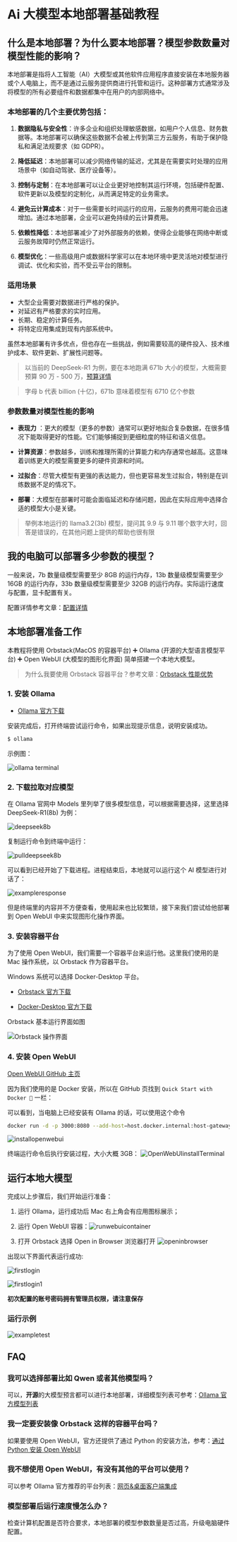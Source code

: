 # Ai 大模型本地部署基础教程

## 什么是本地部署？为什么要本地部署？模型参数数量对模型性能的影响？

本地部署是指将人工智能（AI）大模型或其他软件应用程序直接安装在本地服务器或个人电脑上，而不是通过云服务提供商进行托管和运行。这种部署方式通常涉及将模型的所有必要组件和数据都集中在用户的内部网络中。

### 本地部署的几个主要优势包括：

1. **数据隐私与安全性**：许多企业和组织处理敏感数据，如用户个人信息、财务数据等。本地部署可以确保这些数据不会被上传到第三方云服务，有助于保护隐私和满足法规要求（如 GDPR）。

2. **降低延迟**：本地部署可以减少网络传输的延迟，尤其是在需要实时处理的应用场景中（如自动驾驶、医疗设备等）。

3. **控制与定制**：在本地部署可以让企业更好地控制其运行环境，包括硬件配置、软件更新以及模型的定制化，从而满足特定的业务需求。

4. **避免云计算成本**：对于一些需要长时间运行的应用，云服务的费用可能会迅速增加。通过本地部署，企业可以避免持续的云计算费用。

5. **依赖性降低**：本地部署减少了对外部服务的依赖，使得企业能够在网络中断或云服务故障时仍然正常运行。

6. **模型优化**：一些高级用户或数据科学家可以在本地环境中更灵活地对模型进行调试、优化和实验，而不受云平台的限制。

### 适用场景

- 大型企业需要对数据进行严格的保护。
- 对延迟有严格要求的实时应用。
- 长期、稳定的计算任务。
- 将特定应用集成到现有内部系统中。

虽然本地部署有许多优点，但也存在一些挑战，例如需要较高的硬件投入、技术维护成本、软件更新、扩展性问题等。

> 以当前的 DeepSeek-R1 为例，要在本地跑满 671b 大小的模型，大概需要预算 90 万 - 500 万，[预算详情](Budget.md)

> 字母 b 代表 billion (十亿)，671b 意味着模型有 6710 亿个参数

### 参数数量对模型性能的影响

- **表现力** ：更大的模型（更多的参数）通常可以更好地拟合复杂数据，在很多情况下能取得更好的性能。它们能够捕捉到更细粒度的特征和语义信息。

- **计算资源**：参数越多，训练和推理所需的计算能力和内存通常也越高。这意味着训练更大的模型需要更多的硬件资源和时间。

- **过拟合**：尽管大模型有更强的表达能力，但也更容易发生过拟合，特别是在训练数据不足的情况下。

- **部署**：大模型在部署时可能会面临延迟和存储问题，因此在实际应用中选择合适的模型大小是关键。

> 举例本地运行的 llama3.2(3b) 模型，提问其 9.9 与 9.11 哪个数字大时，回答是错误的，在其他问题上提供的帮助也很有限

## 我的电脑可以部署多少参数的模型？

一般来说，7b 数量级模型需要至少 8GB 的运行内存，13b 数量级模型需要至少 16GB 的运行内存，33b 数量级模型需要至少 32GB 的运行内存。实际运行速度与配置，显卡配置有关。

配置详情参考文章：[配置详情](Requirments.md)

## 本地部署准备工作

本教程将使用 Orbstack(MacOS 的容器平台) ➕ Ollama (开源的大型语言模型平台) ➕ Open WebUI (大模型的图形化界面) 简单搭建一个本地大模型。

> 为什么我要使用 Orbstack 容器平台？参考文章：[Orbstack 性能优势](./FurtherReading/MacOS系统上Orbstack和Docker%20Desktop性能优势？.md)

### 1. 安装 Ollama

- [Ollama 官方下载](https://ollama.com)

安装完成后，打开终端尝试运行命令，如果出现提示信息，说明安装成功。

```bash
$ ollama
```

示例图：

![ollama terminal](./images/ollamaterminal.png)

### 2. 下载拉取对应模型

在 Ollama 官网中 Models 里列举了很多模型信息，可以根据需要选择，这里选择 DeepSeek-R1(8b) 为例：

![deepseek8b](./images/deepseek8b.png)

复制运行命令到终端中运行：

![pulldeepseek8b](./images/pulldeepseek8b.png)

可以看到已经开始了下载进程。进程结束后，本地就可以运行这个 AI 模型进行对话了：

![exampleresponse](./images/exampleresponse.png)

但是终端里的内容并不方便查看，使用起来也比较繁琐，接下来我们尝试给他部署到 Open WebUI 中来实现图形化操作界面。

### 3. 安装容器平台

为了使用 Open WebUI，我们需要一个容器平台来运行他。这里我们使用的是 Mac 操作系统，以 Orbstack 作为容器平台。

Windows 系统可以选择 Docker-Desktop 平台。

- [Orbstack 官方下载](https://orbstack.dev/download)

- [Docker-Desktop 官方下载](https://www.docker.com/products/docker-desktop)

Orbstack 基本运行界面如图

![Orbstack 操作界面](./images/orbstackgui.png)

### 4. 安装 Open WebUI

[Open WebUI GitHub 主页](https://github.com/open-webui/open-webui)

因为我们使用的是 Docker 安装，所以在 GitHub 页找到 `Quick Start with Docker 🐳` 一栏：

可以看到，当电脑上已经安装有 Ollama 的话，可以使用这个命令

```bash
docker run -d -p 3000:8080 --add-host=host.docker.internal:host-gateway -v open-webui:/app/backend/data --name open-webui --restart always ghcr.io/open-webui/open-webui:main
```

![installopenwebui](./images/installopenwebui.png)

终端运行命令后执行安装过程，大小大概 3GB：
![OpenWebUIinstallTerminal](./images/OpenWebUIinstallTerminal.png)

## 运行本地大模型

完成以上步骤后，我们开始运行准备：

1. 运行 Ollama，运行成功后 Mac 右上角会有应用图标展示；

2. 运行 Open WebUI 容器：![runwebuicontainer](./images/runwebuicontainer.png)

3. 打开 Orbstack 选择 Open in Browser 浏览器打开 ![openinbrowser](./images/openinbrowser.png)

出现以下界面代表运行成功:

![firstlogin](./images/firstlogin.png)

![firstlogin1](./images/firstlogin1.png)

**初次配置的账号密码拥有管理员权限，请注意保存**

### 运行示例

![exampletest](./images/exampletest.png)

## FAQ

### 我可以选择部署比如 Qwen 或者其他模型吗？

可以，**开源**的大模型预言都可以进行本地部署，详细模型列表可参考：[Ollama 官方模型列表](https://ollama.com/search)

### 我一定要安装像 Orbstack 这样的容器平台吗？

如果要使用 Open WebUI，官方还提供了通过 Python 的安装方法，参考：[通过 Python 安装 Open WebUI](https://github.com/open-webui/open-webui?tab=readme-ov-file#installation-via-python-pip-)

### 我不想使用 Open WebUI，有没有其他的平台可以使用？

可以参考 Ollama 官方推荐的平台列表：[网页&桌面客户端集成](https://github.com/ollama/ollama?tab=readme-ov-file#web--desktop)

### 模型部署后运行速度慢怎么办？

检查计算机配置是否符合要求，本地部署的模型参数数量是否过高，升级电脑硬件配置。
